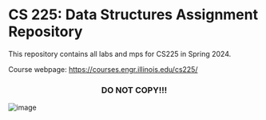 # CS 225: Data Structures Assignment Repository

This repository contains all labs and mps for CS225 in Spring 2024.

Course webpage: https://courses.engr.illinois.edu/cs225/

<h3 align="center">DO NOT COPY!!!</h3>

![image](https://github.com/C-1995-O1-HALE-POPP/SP24-CS225git/blob/main/mp6/mymosaic.png)
